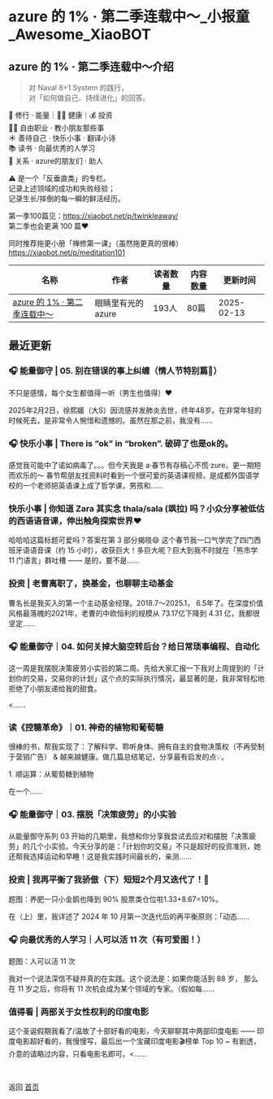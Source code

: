 # azure 的 1% · 第二季连载中～_小报童_Awesome_XiaoBOT

## azure 的 1% · 第二季连载中～介绍
> 对 Naval 8+1 System 的践行，    
对「如何做自己、持续进化」的回答。    
    
🔮 修行 · 能量｜🏃‍♀️ 健康｜💰 投资    
👧🏻 自由职业 · 教小朋友那些事    
☀️ 善待自己 · 快乐小事 · 翻译小诗    
📚 读书 · 向最优秀的人学习    
🍭 关系 · azure的朋友们 · 助人    
    
⚠️ 是一个「反垂直类」的专栏。    
记录上述领域的成功和失败经验；    
记录生长/摔倒的每一瞬的鲜活经历。    
    
第一季100篇见：https://xiaobot.net/p/twinkleaway/    
第二季也会更满 100 篇❤️    
    
同时推荐拖更小册「禅修第一课」（虽然拖更真的很棒）https://xiaobot.net/p/meditation101  
  


|名称|作者|读者数量|内容数量|更新时间|
|---|---|---|---|---|
|[azure 的 1% · 第二季连载中～](https://xiaobot.net/p/azure2023?refer=0b133df9-27dc-423b-8101-639049001c13)|眼睛里有光的azure|193人|80篇|2025-02-13|

## 最近更新
### 🎧 能量御守 | 05. 别在错误的事上纠缠（情人节特别篇💌）

不只是感情，每个女生都值得一听（男生也值得）❤️

2025年2月2日，徐熙媛（大S）因流感并发肺炎去世，终年48岁。在非常年轻的时候死去，是非常令人惋惜和遗憾的。虽然在那之前，我没有......

### 🎧 快乐小事 | There is “ok” in “broken”. 破碎了也是ok的。

感觉我可能中了诺如病毒了。。。但今天我是 a·春节有存稿心不慌·zure，更一期短而欢乐的～
春节帮朋友找资料时看到一个很可爱的英语课视频，是成都外国语学校的一个老师把英语课上成了哲学课，男孩和......

### 快乐小事 | 你知道 Zara 其实念 thala/sala (飒拉) 吗？小众分享被低估的西语语音课，伸出触角探索世界❤️

哈哈哈这篇标题可爱吗？答案在第 3 部分揭晓😄 这个春节我一口气学完了四门西班牙语语音课（约 15 小时），收获巨大！多巨大呢？巨大到我不时就在「熊市学
11 门语言」群吐槽 —— 是的，要不是......

### 投资 | 老曹离职了，换基金，也聊聊主动基金

曹名长是我买入的第一个主动基金经理。2018.7～2025.1， 6.5年了。在深度价值风格最落魄的2021年，老曹的中欧恒利的规模从 73.17亿下降到
4.31 亿，我都很坚定......

### 🎧 能量御守｜04. 如何关掉大脑空转后台？给日常琐事编程、自动化

这一周是我摆脱决策疲劳小实验的第二周。先给大家汇报一下我对上周提到的「计划你的交易，交易你的计划」这个点的实际执行情况，最显著的是，我非常轻松地拒绝了小朋友递给我的甜食。

<......

### 读《控糖革命》｜01. 神奇的植物和葡萄糖

很棒的书，帮我实现了：了解科学、聆听身体、拥有自主的食物决策权（不再受制于营销广告） & 越来越健康。做几篇总结笔记，分享最有启发的点💡。

1\. 顺运算：从葡萄糖到植物

在一个......

### 🎧 能量御守｜03. 摆脱「决策疲劳」的小实验

从能量御守系列 03
开始的几期里，我想和你分享我尝试去应对和摆脱「决策疲劳」的几个小实验。今天分享的是：「计划你的交易」不只是超好的投资准则，她还帮我选择运动和早睡！这是我实践时间最长的，亲测......

### 投资 | 我再平衡了我骄傲（下）短短2个月又迭代了！💪

题图：养肥一只小金鹅也降到 90% 股票类仓位啦1.33+8.67=10%。

在（上）里，我详述了 2024 年 10 月第一次迭代后的再平衡原则：「动态......

### 🎧 向最优秀的人学习｜人可以活 11 次（有可爱图！）

题图：人可以活 11 次

我对一个说法深信不疑并真的在实践。这个说法是：如果你能活到 88 岁， 那么在 11 岁之后，你将有 11 次机会成为某个领域的专家。（假如每......

### 值得看 | 两部关于女性权利的印度电影

这个圣诞假期我看了/温故了十部好看的电影，今天聊聊其中两部印度电影 —— 印度电影超好看的，我慢慢写，最后出一个宝藏印度电影🎬榜单 Top 10 ~
有剧透，介意的请略过内容，只看电影名即可。<......


<a href="https://github.com/Reno9527/awesome-xiaobot" style="color: white; text-decoration: none;">awesome-xiaobot</a>

返回 [首页](../README.md)
